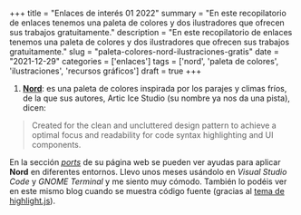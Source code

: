 +++
title = "Enlaces de interés 01 2022"
summary = "En este recopilatorio de enlaces tenemos una paleta de colores y dos ilustradores que ofrecen sus trabajos gratuitamente."
description = "En este recopilatorio de enlaces tenemos una paleta de colores y dos ilustradores que ofrecen sus trabajos gratuitamente."
slug = "paleta-colores-nord-ilustraciones-gratis"
date = "2021-12-29"
categories = ['enlaces']
tags = ['nord', 'paleta de colores', 'ilustraciones', 'recursos gráficos']
draft = true
+++

1. __[Nord](https://www.nordtheme.com/)__: es una paleta de colores inspirada por los parajes y climas fríos, de la que sus autores, Artic Ice Studio (su nombre ya nos da una pista), dicen:

> Created for the clean and uncluttered design pattern to achieve a optimal focus and readability for code syntax highlighting and UI components.

En la sección _[ports](https://www.nordtheme.com/ports)_ de su página web se pueden ver ayudas para aplicar __Nord__ en diferentes entornos.
Llevo unos meses usándolo en _Visual Studio Code_ y _GNOME Terminal_ y me siento muy cómodo. También lo podéis ver en este mismo blog cuando se muestra código fuente (gracias al [tema de highlight.js](https://www.nordtheme.com/ports/highlightjs)).
